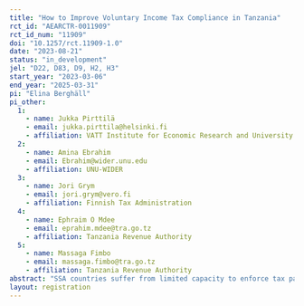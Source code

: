 ```yaml
---
title: "How to Improve Voluntary Income Tax Compliance in Tanzania"
rct_id: "AEARCTR-0011909"
rct_id_num: "11909"
doi: "10.1257/rct.11909-1.0"
date: "2023-08-21"
status: "in_development"
jel: "D22, D83, D9, H2, H3"
start_year: "2023-03-06"
end_year: "2025-03-31"
pi: "Elina Berghäll"
pi_other:
  1:
    - name: Jukka Pirttilä
    - email: jukka.pirttila@helsinki.fi
    - affiliation: VATT Institute for Economic Research and University of Helsinki
  2:
    - name: Amina Ebrahim
    - email: Ebrahim@wider.unu.edu
    - affiliation: UNU-WIDER
  3:
    - name: Jori Grym
    - email: jori.grym@vero.fi
    - affiliation: Finnish Tax Administration
  4:
    - name: Ephraim O Mdee
    - email: eprahim.mdee@tra.go.tz
    - affiliation: Tanzania Revenue Authority
  5:
    - name: Massaga Fimbo
    - email: massaga.fimbo@tra.go.tz
    - affiliation: Tanzania Revenue Authority
abstract: "SSA countries suffer from limited capacity to enforce tax payments combined with various obstacles that reduce tax compliance. Domestic revenues need to be mobilized to finance growing needs demanded by population growth, debt levels and declining development aid, amidst rampant tax evasion, corruption and weak institutions. This paper examines the scope of various types of behavioural messages to improve tax compliance and raise tax revenue in a large and diverse East African economy, Tanzania. The external validity of the results can be expected to extend beyond its borders."
layout: registration
---
```


